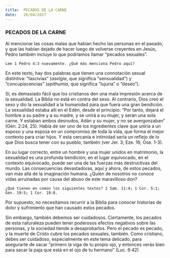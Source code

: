 ```yaml
---
title:  PECADOS DE LA CARNE
date:   26/04/2017
---
```


### PECADOS DE LA CARNE

Al mencionar las cosas malas que habían hecho las personas en el pasado, y que las habían  dejado de hacer luego de volverse creyentes en Jesús, Pedro también incluye lo que podríamos  llamar “pecados sexuales”. 

`Lee 1 Pedro 4:3 nuevamente. ¿Qué más menciona Pedro aquí?`

 En este texto, hay dos palabras  que tienen una connotación sexual distintiva: “lascivias” (*aselgia*, que significa “sensualidad”) y “concupiscencias” (*epithumia*, que significa “lujuria” o “deseo”).

Sí, es demasiado fácil que los cristianos den una mala impresión acerca de la sexualidad. La  Biblia no está en contra del sexo. Al contrario, Dios creó el sexo y dio la sexualidad a la  humanidad para que fuera una gran bendición. La sexualidad estaba allí en el Edén, desde el  principio: “Por tanto, dejará el hombre a su padre y a su madre, y se unirá a su mujer, y serán  una sola carne. Y estaban ambos desnudos, Adán y su mujer, y no se avergonzaban” (Gén. 2:24,  25). Había de ser uno de los ingredientes clave que uniría a un esposo y una esposa en un compromiso de toda la vida, que forma el mejor contexto para criar hijos. Y esta cercanía e  intimidad sería un reflejo de lo que Dios busca tener con su pueblo, también (ver Jer. 3; Eze. 16;  Ose. 1-3). 

En su lugar correcto, entre un hombre y una mujer unidos en matrimonio, la sexualidad es una  profunda bendición; en el lugar equivocado, en el contexto equivocado, puede ser una de las  fuerzas más destructivas del mundo. Las consecuencias devastadoras, aquí y ahora, de estos  pecados, van más allá de la imaginación humana. ¿Quién de nosotros no conoce vidas  arruinadas por causa del abuso de este maravilloso don?

`¿Qué tienen en común los siguientes textos? 2 Sam. 11:4; 1 Cor. 5:1; Gén. 19:5; 1 Cor. 10:8.` 

Por supuesto, no necesitamos recurrir a la Biblia para conocer historias de dolor y sufrimiento  que han causado estos pecados. 

Sin embargo, también debemos ser cuidadosos. Ciertamente, los pecados de esta naturaleza  pueden tener poderosos efectos negativos sobre las personas, y la sociedad tiende a  desaprobarlos. Pero el pecado es pecado, y la muerte de Cristo cubre los pecados sexuales,  también. Como cristiano, debes ser cuidadoso, especialmente en este tema delicado, para  asegurarte de sacar “primero la viga de tu propio ojo, y entonces verás bien para sacar la paja que está en el ojo de tu hermano” (Luc. 6:42)